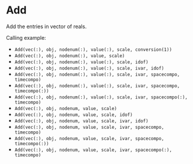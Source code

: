 # Add

Add the entries in vector of reals.

Calling example:

- `Add(vec(:), obj, nodenum(:), value(:), scale, conversion(1))`
- `Add(vec(:), obj, nodenum(:), value, scale)`
- `Add(vec(:), obj, nodenum(:), value(:), scale, idof)`
- `Add(vec(:), obj, nodenum(:), value(:), scale, ivar, idof)`
- `Add(vec(:), obj, nodenum(:), value(:), scale, ivar, spacecompo, timecompo)`
- `Add(vec(:), obj, nodenum(:), value(:), scale, ivar, spacecompo, timecompo(:))`
- `Add(vec(:), obj, nodenum(:), value(:), scale, ivar, spacecompo(:), timecompo)`
- `Add(vec(:), obj, nodenum, value, scale)`
- `Add(vec(:), obj, nodenum, value, scale, idof)`
- `Add(vec(:), obj, nodenum, value, scale, ivar, idof)`
- `Add(vec(:), obj, nodenum, value, scale, ivar, spacecompo, timecompo)`
- `Add(vec(:), obj, nodenum, value, scale, ivar, spacecompo, timecompo(:))`
- `Add(vec(:), obj, nodenum, value, scale, ivar, spacecompo(:), timecompo)`
